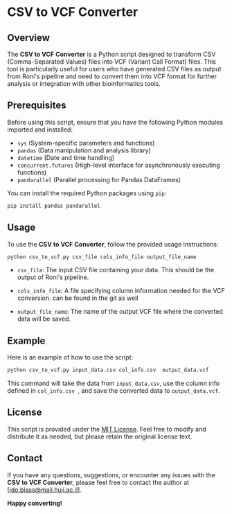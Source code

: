 # CSV to VCF Converter

## Overview

The **CSV to VCF Converter** is a Python script designed to transform CSV (Comma-Separated Values) files into VCF (Variant Call Format) files. This tool is particularly useful for users who have generated CSV files as output from Roni's pipeline and need to convert them into VCF format for further analysis or integration with other bioinformatics tools.

## Prerequisites

Before using this script, ensure that you have the following Python modules imported and installed:

- `sys` (System-specific parameters and functions)
- `pandas` (Data manipulation and analysis library)
- `datetime` (Date and time handling)
- `concurrent.futures` (High-level interface for asynchronously executing functions)
- `pandarallel` (Parallel processing for Pandas DataFrames)

You can install the required Python packages using `pip`:

```bash
pip install pandas pandarallel
```

## Usage

To use the **CSV to VCF Converter**, follow the provided usage instructions:

```bash
python csv_to_vcf.py csv_file cols_info_file output_file_name
```

- `csv_file`: The input CSV file containing your data. This should be the output of Roni's pipeline.

- `cols_info_file`: A file specifying column information needed for the VCF conversion. can be found in the git as well

- `output_file_name`: The name of the output VCF file where the converted data will be saved.

## Example

Here is an example of how to use the script:

```bash
python csv_to_vcf.py input_data.csv col_info.csv  output_data.vcf
```

This command will take the data from `input_data.csv`, use the column info defined in `col_info.csv `, and save the converted data to `output_data.vcf`.


## License

This script is provided under the [MIT License](LICENSE). Feel free to modify and distribute it as needed, but please retain the original license text.

## Contact

If you have any questions, suggestions, or encounter any issues with the **CSV to VCF Converter**, please feel free to contact the author at [ido.blass@mail.huji.ac.il].

**Happy converting!**